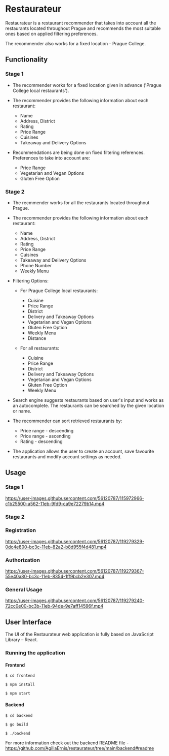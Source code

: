 # Restaurateur
Restaurateur is a restaurant recommender that takes
into account all the restaurants located
throughout Prague and recommends the most suitable
ones based on applied filtering preferences.

The recommender also works for a fixed location - Prague College.

## Functionality

### Stage 1

* The recommender works for a fixed location
given in advance ('Prague College local restaurants').

* The recommender provides the following
information about each restaurant:
    * Name
    * Address, District
    * Rating
    * Price Range
    * Cuisines
    * Takeaway and Delivery Options

* Recommendations are being done on fixed filtering references.
Preferences to take into account are:
    * Price Range
    * Vegetarian and Vegan Options
    * Gluten Free Option

### Stage 2

* The recmmender works for all the restaurants
located throughout Prague.

* The recommender provides the following
information about each restaurant:
    * Name
    * Address, District
    * Rating
    * Price Range
    * Cuisines
    * Takeaway and Delivery Options
    * Phone Number
    * Weekly Menu

* Filtering Options:

    * For Prague College local restaurants:
        * Cuisine
        * Price Range
        * District
        * Delivery and Takeaway Options
        * Vegetarian and Vegan Options
        * Gluten Free Option
        * Weekly Menu
        * Distance

    * For all restaurants:
        * Cuisine
        * Price Range
        * District
        * Delivery and Takeaway Options
        * Vegetarian and Vegan Options
        * Gluten Free Option
        * Weekly Menu

* Search engine suggests restaurants based on user's input and
works as an autocomplete.
The restaurants can be searched by the given location or name.

* The recommender can sort retrieved restaurants
by:
    * Price range - descending
    * Price range - ascending
    * Rating - descending

* The application allows the user to create an account,
save favourite restaurants and modify account settings as needed.

## Usage

### Stage 1 

https://user-images.githubusercontent.com/56120787/115972966-c1b25500-a562-11eb-9fd9-ca9e72279b14.mp4

### Stage 2 

### Registration

https://user-images.githubusercontent.com/56120787/119279329-0dc4e800-bc3c-11eb-82a2-b8d955f4d481.mp4

### Authorization

https://user-images.githubusercontent.com/56120787/119279367-55e40a80-bc3c-11eb-8354-1ff9bcb2e307.mp4

### General Usage

https://user-images.githubusercontent.com/56120787/119279240-72cc0e00-bc3b-11eb-94de-9e7aff14596f.mp4

## User Interface

The UI of the Restaurateur web application is fully
based on JavaScript Library – React.

### Running the application

#### Frontend

`$ cd frontend `

`$ npm install `

`$ npm start `

#### Backend

`$ cd backend `

`$ go build `

`$ ./backend `

For more information check out the backend README file - https://github.com/AgiliaErnis/restaurateur/tree/main/backend#readme
